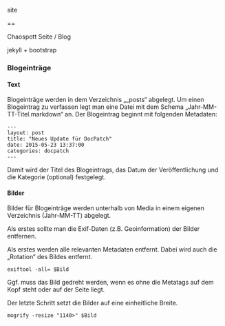 site

==

Chaospott Seite / Blog


jekyll + bootstrap

### Blogeinträge
#### Text
Blogeinträge werden in dem Verzeichnis „_posts“ abgelegt. Um einen Blogeintrag zu verfassen legt man eine Datei mit dem Schema „Jahr-MM-TT-Titel.markdown“ an. Der Blogeintrag beginnt mit folgenden Metadaten:
<pre><code>---
layout: post
title: "Neues Update für DocPatch"
date: 2015-05-23 13:37:00
categories: docpatch
---</code></pre>
Damit wird der Titel des Blogeintrags, das Datum der Veröffentlichung und die Kategorie (optional) festgelegt. 

#### Bilder
Bilder für Blogeinträge werden unterhalb von Media in einem eigenen Verzeichnis (Jahr-MM-TT) abgelegt. 

Als erstes sollte man die Exif-Daten (z.B. Geoinformation) der Bilder entfernen. 

Als erstes werden alle relevanten Metadaten entfernt. Dabei wird auch die „Rotation“ des Bildes entfernt.
<pre><code>exiftool -all= $Bild
</code></pre>

Ggf. muss das Bild gedreht werden, wenn es ohne die Metatags auf dem Kopf steht oder auf der Seite liegt.

Der letzte Schritt setzt die Bilder auf eine einheitliche Breite.
<pre><code>mogrify -resize "1140>" $Bild
</code></pre>
